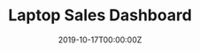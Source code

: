 ---
date: "2019-10-17T00:00:00Z"
external_link: "https://kmezhoud.shinyapps.io/laptopSales/"
image:
  caption: 
  focal_point: Smart
summary: A Shiny App for Laptop Sales forecast.
tags:
- r
- dashboard
- business

title: Laptop Sales Dashboard
url_code: "https://gitlab.com/kmezhoud/dashboards/-/tree/master/laptopSales"
url_pdf: ""
url_slides: ""
url_video: ""
---